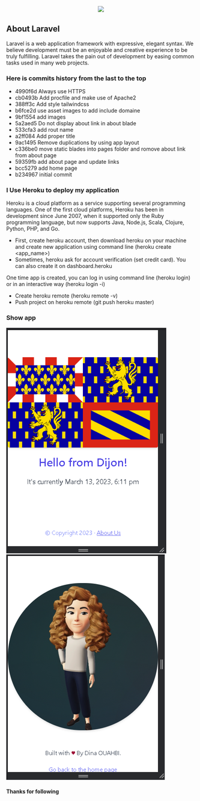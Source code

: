 <p align="center"><a href="https://laravel.com" target="_blank"><img src="https://raw.githubusercontent.com/laravel/art/master/logo-lockup/5%20SVG/2%20CMYK/1%20Full%20Color/laravel-logolockup-cmyk-red.svg" width="400"></a></p>

## About Laravel

Laravel is a web application framework with expressive, elegant syntax. We believe development must be an enjoyable and creative experience to be truly fulfilling. Laravel takes the pain out of development by easing common tasks used in many web projects.

### Here is commits history from the last to the top

- 4990f6d Always use HTTPS
- cb0493b Add procfile and make use of Apache2
- 388ff3c Add style tailwindcss
- b6fce2d use asset images to add include domaine
- 9bf1554 add images
- 5a2aed5 Do not display about link in about blade
- 533cfa3 add rout name
- a2ff084 Add proper title
- 9ac1495 Remove duplications by using app layout
- c336be0 move static blades into pages folder and romove about link from about page
- 59359fb add about page and update links
- bcc5279 add home page
- b234967 initial commit


### I Use Heroku to deploy my application
Heroku is a cloud platform as a service supporting several programming languages. One of the first cloud platforms, Heroku has been in development since June 2007, when it supported only the Ruby programming language, but now supports Java, Node.js, Scala, Clojure, Python, PHP, and Go.

- First, create heroku account, then download heroku on your machine and create new application using command line (heroku create <app_name>)
- Sometimes, heroku ask for account verification (set credit card). You can also create it on dashboard.heroku

One time app is created, you can log in using command line (heroku login) or in an interactive way (heroku login -i)
- Create heroku remote (heroku remote -v)
- Push project on heroku remote (git push heroku master)

### Show app
![Drag Racing](https://github.com/dinaOuahbi/Create-basic-apps-with-laravel/blob/master/Home.png)
![Drag Racing](https://github.com/dinaOuahbi/Create-basic-apps-with-laravel/blob/master/About.png)


#### Thanks for following


